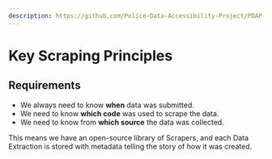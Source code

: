 ```yaml
---
description: https://github.com/Police-Data-Accessibility-Project/PDAP-Scrapers
---
```


# Key Scraping Principles

## Requirements

* We always need to know **when** data was submitted.
* We need to know **which code** was used to scrape the data.
* We need to know from **which source** the data was collected.

This means we have an open-source library of Scrapers, and each Data Extraction is stored with metadata telling the story of how it was created.
